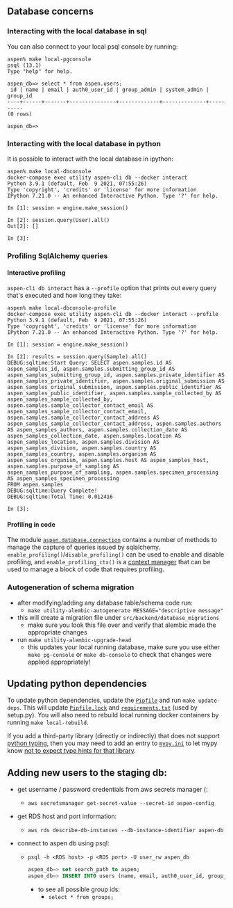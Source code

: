 ## Database concerns

### Interacting with the local database in sql

You can also connect to your local psql console by running:

```
aspen% make local-pgconsole
psql (13.1)
Type "help" for help.

aspen_db=> select * from aspen.users;
 id | name | email | auth0_user_id | group_admin | system_admin | group_id
----+------+-------+---------------+-------------+--------------+----------
(0 rows)

aspen_db=>
```

### Interacting with the local database in python

It is possible to interact with the local database in ipython:

```
aspen% make local-dbconsole
docker-compose exec utility aspen-cli db --docker interact
Python 3.9.1 (default, Feb  9 2021, 07:55:26)
Type 'copyright', 'credits' or 'license' for more information
IPython 7.21.0 -- An enhanced Interactive Python. Type '?' for help.

In [1]: session = engine.make_session()

In [2]: session.query(User).all()
Out[2]: []

In [3]:
```

### Profiling SqlAlchemy queries

#### Interactive profiling

`aspen-cli db interact` has a `--profile` option that prints out every query that's executed and how long they take:

```
aspen% make local-dbconsole-profile
docker-compose exec utility aspen-cli db --docker interact --profile
Python 3.9.1 (default, Feb  9 2021, 07:55:26)
Type 'copyright', 'credits' or 'license' for more information
IPython 7.21.0 -- An enhanced Interactive Python. Type '?' for help.

In [1]: session = engine.make_session()

In [2]: results = session.query(Sample).all()
DEBUG:sqltime:Start Query: SELECT aspen.samples.id AS aspen_samples_id, aspen.samples.submitting_group_id AS aspen_samples_submitting_group_id, aspen.samples.private_identifier AS aspen_samples_private_identifier, aspen.samples.original_submission AS aspen_samples_original_submission, aspen.samples.public_identifier AS aspen_samples_public_identifier, aspen.samples.sample_collected_by AS aspen_samples_sample_collected_by, aspen.samples.sample_collector_contact_email AS aspen_samples_sample_collector_contact_email, aspen.samples.sample_collector_contact_address AS aspen_samples_sample_collector_contact_address, aspen.samples.authors AS aspen_samples_authors, aspen.samples.collection_date AS aspen_samples_collection_date, aspen.samples.location AS aspen_samples_location, aspen.samples.division AS aspen_samples_division, aspen.samples.country AS aspen_samples_country, aspen.samples.organism AS aspen_samples_organism, aspen.samples.host AS aspen_samples_host, aspen.samples.purpose_of_sampling AS aspen_samples_purpose_of_sampling, aspen.samples.specimen_processing AS aspen_samples_specimen_processing
FROM aspen.samples
DEBUG:sqltime:Query Complete!
DEBUG:sqltime:Total Time: 0.012416

In [3]:
```

#### Profiling in code

The module [`aspen.database.connection`](../../src/backend/aspen/database/connection.py) contains a number of methods to manage the capture of queries issued by sqlalchemy.  `enable_profiling()`/`disable_profiling()` can be used to enable and disable profiling, and `enable_profiling_ctx()` is a [context manager](https://docs.python.org/3/reference/compound_stmts.html#with) that can be used to manage a block of code that requires profiling.

### Autogeneration of schema migration

- after modifying/adding any database table/schema code run:
  - `make utility-alembic-autogenerate MESSAGE="descriptive message"`
- this will create a migration file under `src/backend/database_migrations`
  - make sure you look this file over and verify that alembic made the appropriate changes
- run `make utility-alembic-upgrade-head`
  - this updates your local running database, make sure you use either `make pg-console` or `make db-console` to check that changes were applied appropriately!

## Updating python dependencies

To update python dependencies, update the [`Pipfile`](../../Pipfile) and run `make update-deps`. This will update [`Pipfile.lock`](../../src/backend/Pipfile.lock) and [`requirements.txt`](../../src/backend/requirements.txt) (used by setup.py).
You will also need to rebuild local running docker containers by running `make local-rebuild`.

If you add a third-party library (directly or indirectly) that does not support [python typing](https://docs.python.org/3/library/typing.html), then you may need to add an entry to [`mypy.ini`](../../mypy.ini) to let mypy know [not to expect type hints for that library](https://mypy.readthedocs.io/en/stable/running_mypy.html#missing-type-hints-for-third-party-library).


## Adding new users to the staging db:
* get username / password credentials from aws secrets manager (:
  * `aws secretsmanager get-secret-value --secret-id aspen-config`

* get RDS host and port information:
  * `aws rds describe-db-instances --db-instance-identifier aspen-db`

* connect to aspen db using psql:
  * `psql -h <RDS host> -p <RDS port> -U user_rw aspen_db`
    ```sql
    aspen_db=> set search_path to aspen;
    aspen_db=> INSERT INTO users (name, email, auth0_user_id, group_admin, system_admin, group_id) VALUES ('<name>', '<email>', '<auth0 user ID>', 'f', 't', <group ID>);
    ```
    * to see all possible group ids:
      * `select * from groups;`
